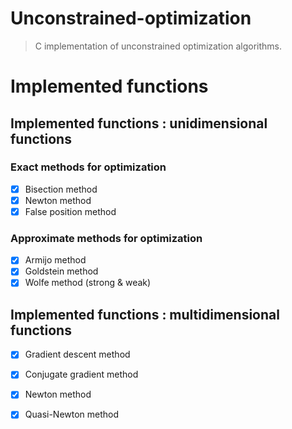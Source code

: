 # Unconstrained-optimization

> C implementation of unconstrained optimization algorithms.

# Implemented functions

## Implemented functions : unidimensional functions

### Exact methods for optimization

- [x] Bisection method
- [x] Newton method
- [x] False position method

### Approximate methods for optimization

- [x] Armijo method
- [x] Goldstein method
- [x] Wolfe method (strong & weak)

## Implemented functions : multidimensional functions

- [x] Gradient descent method
- [x] Conjugate gradient method
- [x] Newton method
- [x] Quasi-Newton method 


